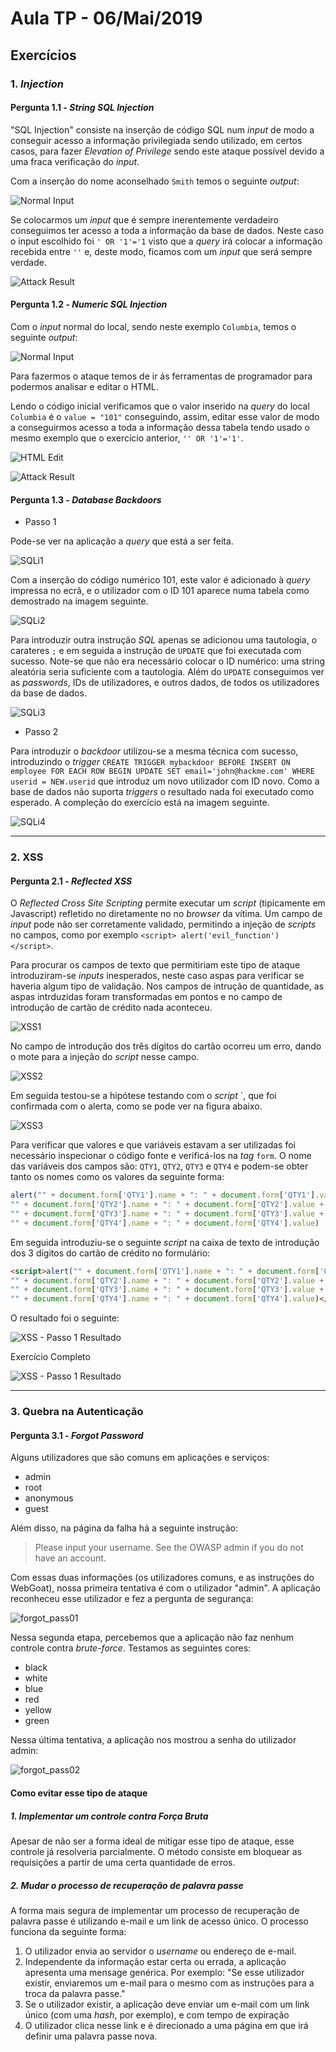 

# Aula TP - 06/Mai/2019

## Exercícios

### 1\. _Injection_
#### Pergunta 1.1 - _String SQL Injection_

"SQL Injection" consiste na inserção de código SQL num *input* de modo a conseguir acesso a informação privilegiada sendo utilizado, em certos casos, para fazer *Elevation of Privilege* sendo este ataque possível devido a uma fraca verificação do *input*.

Com a inserção do nome aconselhado ```Smith``` temos o seguinte *output*:

![Normal Input](1.1.1.PNG)

Se colocarmos um *input* que é sempre inerentemente verdadeiro conseguimos ter acesso a toda a informação da base de dados. Neste caso o input escolhido foi ```' OR '1'='1``` visto que a *query* irá colocar a informação recebida entre ```''``` e, deste modo, ficamos com um *input* que será sempre verdade.

![Attack Result](1.1.2.PNG)

#### Pergunta 1.2 - _Numeric SQL Injection_

Com o *input* normal do local, sendo neste exemplo ```Columbia```, temos o seguinte *output*:

![Normal Input](1.2.1.PNG)

Para fazermos o ataque temos de ir ás ferramentas de programador para podermos analisar e editar o HTML. 

Lendo o código inicial verificamos que o valor inserido na *query* do local ```Columbia``` é o ```value = "101"``` conseguindo, assim, editar esse valor de modo a conseguirmos acesso a toda a informação dessa tabela tendo usado o mesmo exemplo que o exercício anterior, ```'' OR '1'='1'```.

![HTML Edit](1.2.2.PNG)

![Attack Result](1.2.3.PNG)

#### Pergunta 1.3 - _Database Backdoors_



* Passo 1

Pode-se ver na aplicação a _query_ que está a ser feita.

![SQLi1](sql_backdoor_1.png)

Com a inserção do código numérico 101, este valor é adicionado à _query_ impressa no ecrã, e o utilizador com o ID 101 aparece numa tabela como demostrado na imagem seguinte.

![SQLi2](sql_backdoor_2.png)



Para introduzir outra instrução _SQL_ apenas se adicionou uma tautologia, o carateres `;` e em seguida a instrução de `UPDATE` que foi executada com sucesso. Note-se que não era necessário colocar o ID numérico: uma string aleatória seria suficiente com a tautologia. Além do `UPDATE` conseguimos ver as _passwords_, IDs de utilizadores, e outros dados, de todos os utilizadores da base de dados. 

![SQLi3](sql_backdoor_3.png)



* Passo 2

Para introduzir o _backdoor_ utilizou-se a mesma técnica com sucesso, introduzindo o _trigger_  `CREATE TRIGGER mybackdoor BEFORE INSERT ON employee FOR EACH ROW BEGIN UPDATE SET email='john@hackme.com' WHERE userid = NEW.userid` que introduz um novo utilizador com ID novo. Como a base de dados não suporta _triggers_ o resultado nada foi executado como esperado. A compleção do exercício está na imagem seguinte.



![SQLi4](sql_backdoor_4.png)

---
### 2\. XSS
#### Pergunta 2.1 - _Reflected XSS_




O _Reflected Cross Site Scripting_ permite executar um _script_  (tipicamente em Javascript) refletido no diretamente no no _browser_ da vítima. Um campo de _input_ pode não ser corretamente validado, permitindo a injeção de _scripts_ no campos, como por exemplo `<script> alert('evil_function') </script>`.

Para procurar os campos de texto que permitiriam este tipo de ataque introduziram-se _inputs_ inesperados, neste caso aspas para verificar se haveria algum tipo de validação. Nos campos de intrução de quantidade, as aspas intrduzidas foram transformadas em pontos e no campo de introdução de cartão de crédito nada aconteceu. 

![XSS1](XSS_2.png)

No campo de introdução dos três dígitos do cartão ocorreu um erro, dando o mote para a injeção do _script_ nesse campo.

![XSS2](XSS_3.png)

Em seguida testou-se a hipótese testando com o _script_ `<script>alert("SSA!!")</script>, que foi confirmada com o alerta, como se pode ver na figura abaixo.

![XSS3](XSS_4_SSA.png)


Para verificar que valores e que variáveis estavam a ser utilizadas foi necessário inspecionar o código fonte e verificá-los na _tag_ `form`. O nome das variáveis dos campos são: `QTY1`, `QTY2`, `QTY3` e `QTY4` e podem-se obter tanto os nomes como os valores da seguinte forma: 

```javascript
alert("" + document.form['QTY1'].name + ": " + document.form['QTY1'].value + "\n" +
"" + document.form['QTY2'].name + ": " + document.form['QTY2'].value + "\n" +
"" + document.form['QTY3'].name + ": " + document.form['QTY3'].value + "\n" +
"" + document.form['QTY4'].name + ": " + document.form['QTY4'].value)
```

Em seguida introduziu-se o seguinte _script_ na caixa de texto de introdução dos 3 dígitos do cartão de crédito no formulário:

```html
<script>alert("" + document.form['QTY1'].name + ": " + document.form['QTY1'].value + "\n" +
"" + document.form['QTY2'].name + ": " + document.form['QTY2'].value + "\n" +
"" + document.form['QTY3'].name + ": " + document.form['QTY3'].value + "\n" +
"" + document.form['QTY4'].name + ": " + document.form['QTY4'].value)</script>
```

O resultado foi o seguinte:

![XSS - Passo 1 Resultado](XSS_5.png)

Exercício Completo

![XSS - Passo 1 Resultado](XSS_6.png)



---
### 3\. Quebra na Autenticação
#### Pergunta 3.1 - _Forgot Password_



Alguns utilizadores que são comuns em aplicações e serviços:

- admin
- root
- anonymous
- guest

Além disso, na página da falha há a seguinte instrução:

> Please input your username. See the OWASP admin if you do not have an account.

Com essas duas informações (os utilizadores comuns, e as instruções do WebGoat), nossa primeira tentativa é com o utilizador "admin". A aplicação reconheceu esse utilizador e fez a pergunta de segurança:

![forgot_pass01](forgot_pass01.png)

Nessa segunda etapa, percebemos que a aplicação não faz nenhum controle contra *brute-force*. Testamos as seguintes cores:

- black
- white
- blue
- red
- yellow
- green

Nessa última tentativa, a aplicação nos mostrou a senha do utilizador admin:

![forgot_pass02](forgot_pass02.png)

#### Como evitar esse tipo de ataque

##### 1. Implementar um controle contra Força Bruta

Apesar de não ser a forma ideal de mitigar esse tipo de ataque, esse controle já resolveria parcialmente. O método consiste em bloquear as requisições a partir de uma certa quantidade de erros.

##### 2. Mudar o processo de recuperação de palavra passe

A forma mais segura de implementar um processo de recuperação de palavra passe é utilizando e-mail e um link de acesso único. O processo funciona da seguinte forma:

1. O utilizador envia ao servidor o *username* ou endereço de e-mail.
2. Independente da informação estar certa ou errada, a aplicação apresenta uma mensage genérica. Por exemplo: "Se esse utilizador existir, enviaremos um e-mail para o mesmo com as instruções para a troca da palavra passe."
3. Se o utilizador existir, a aplicação deve enviar um e-mail com um link único (com uma _hash_, por exemplo), e com tempo de expiração
4. O utilizador clica nesse link e é direcionado a uma página em que irá definir uma palavra passe nova.
